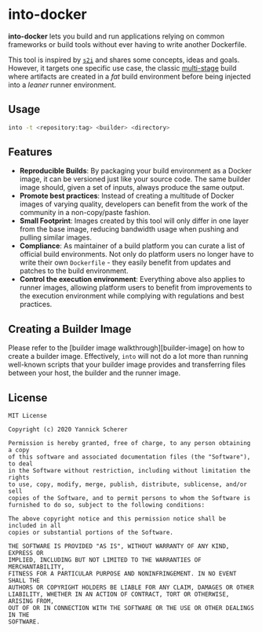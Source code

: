 # into-docker

**into-docker** lets you build and run applications relying on common frameworks
or build tools without ever having to write another Dockerfile.

This tool is inspired by [`s2i`][s2i] and shares some concepts, ideas and goals.
However, it targets one specific use case, the classic
[multi-stage][multi-stage] build where artifacts are created in a _fat_ build
environment before being injected into a _leaner_ runner environment.

## Usage

```sh
into -t <repository:tag> <builder> <directory>
```

## Features

- **Reproducible Builds**: By packaging your build environment as a Docker
  image, it can be versioned just like your source code. The same builder image
  should, given a set of inputs, always produce the same output.
- **Promote best practices**: Instead of creating a multitude of Docker images
  of varying quality, developers can benefit from the work of the community in
  a non-copy/paste fashion.
- **Small Footprint**: Images created by this tool will only differ in one layer
  from the base image, reducing bandwidth usage when pushing and pulling similar
  images.
- **Compliance**: As maintainer of a build platform you can curate a list of
  official build environments. Not only do platform users no longer have to
  write their own `Dockerfile` - they easily benefit from updates and patches
  to the build environment.
- **Control the execution environment**: Everything above also applies to runner
  images, allowing platform users to benefit from improvements to the execution
  environment while complying with regulations and best practices.

## Creating a Builder Image

Please refer to the [builder image walkthrough][builder-image] on how to create
a builder image. Effectively, `into` will not do a lot more than running
well-known scripts that your builder image provides and transferring files
between your host, the builder and the runner image.

[s2i]: https://github.com/openshift/source-to-image
[multi-stage]: https://docs.docker.com/develop/develop-images/multistage-build/
[builder-images]: doc/BUILDER_IMAGES.md

## License

```
MIT License

Copyright (c) 2020 Yannick Scherer

Permission is hereby granted, free of charge, to any person obtaining a copy
of this software and associated documentation files (the "Software"), to deal
in the Software without restriction, including without limitation the rights
to use, copy, modify, merge, publish, distribute, sublicense, and/or sell
copies of the Software, and to permit persons to whom the Software is
furnished to do so, subject to the following conditions:

The above copyright notice and this permission notice shall be included in all
copies or substantial portions of the Software.

THE SOFTWARE IS PROVIDED "AS IS", WITHOUT WARRANTY OF ANY KIND, EXPRESS OR
IMPLIED, INCLUDING BUT NOT LIMITED TO THE WARRANTIES OF MERCHANTABILITY,
FITNESS FOR A PARTICULAR PURPOSE AND NONINFRINGEMENT. IN NO EVENT SHALL THE
AUTHORS OR COPYRIGHT HOLDERS BE LIABLE FOR ANY CLAIM, DAMAGES OR OTHER
LIABILITY, WHETHER IN AN ACTION OF CONTRACT, TORT OR OTHERWISE, ARISING FROM,
OUT OF OR IN CONNECTION WITH THE SOFTWARE OR THE USE OR OTHER DEALINGS IN THE
SOFTWARE.
```
